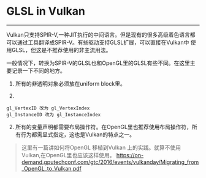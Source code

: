 # GLSL in Vulkan
---

Vulkan只支持SPIR-V,一种JIT执行的中间语言。但是现有的很多高级着色语言都可以通过工具翻译成SPIR-V。有些驱动支持GLSL扩展，可以直接在Vulkan中
使用GLSL，但这是不推荐使用的非主流用法。

一般情况下，转换为SPIR-V的GLSL也和OpenGL里的GLSL有些不同。在这里主要记录一下不同的地方。

1. 所有的非透明对象必须放在uniform block里。

2. 
```
gl_VertexID 改为 gl_VertexIndex
gl_InstanceID 改为 gl_InstanceIndex
```
2. 所有的变量声明都需要布局操作符。在OpenGL里也推荐使用布局操作符，所有行为都需显式指定，这也是Vulkan的特点之一。


>这里有一篇讲如何将OpenGL 移植到Vulkan 上的实践。就算不使用Vulkan,在OpenGL里也应该这样使用。
>https://on-demand.gputechconf.com/gtc/2016/events/vulkanday/Migrating_from_OpenGL_to_Vulkan.pdf

